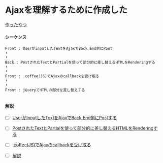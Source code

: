 # Ajaxを理解するために作成した



<a href="https://i.gyazo.com/4bbf33f0e1d95de1b54265aa80a721fe.gif">作ったやつ</a>


#### シーケンス

```
Front : UserがinputしたTextをAjaxでBack End側にPost
⬇︎
⬇︎
Back : PostされたTextとPartialを使って部分的に差し替えるHTMLをRenderingする
⬇︎
⬇︎
Front : .coffee(JS)でAjaxのcallbackを受け取る
⬇︎
⬇︎
Front : jQueryでHTMLの部分を差し替えてる


```

#### 解説

- [ ] <a href="https://github.com/sho-kasama/Ajax_/blob/master/app/views/ajax_test/top.html.erb">UserがInputしたTextをAjaxでBack End側にPostする</a>
- [ ] <a href="https://github.com/sho-kasama/Ajax_/blob/master/app/controllers/ajax_test_controller.rb">PostされたTextとPartialを使って部分的に差し替えるHTMLをRenderingする</a>
- [ ] <a href="https://github.com/sho-kasama/Ajax_/blob/master/app/assets/javascripts/ajax_test.coffee">.coffee(JS)でAjaxのcallbackを受け取る</a>


- [ ] <a href="https://github.com/sho-kasama/Ajax_/blob/master/app/views/ajax_test/_ajax_partial.html.erb">解説</a>

